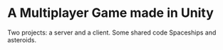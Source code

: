# A Multiplayer Game made in Unity

Two projects: a server and a client.
Some shared code
Spaceships and asteroids.
